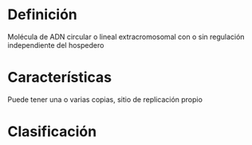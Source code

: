 # Definición
Molécula de ADN circular o lineal extracromosomal con o sin regulación independiente del hospedero

# Características
Puede tener una o varias copias, sitio de replicación propio

# Clasificación